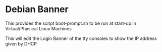 # Debian Banner
This provides the script boot-prompt.sh to be run at start-up in Virtual/Physical Linux Machines

This will edit the Login Banner of the tty consoles to show the IP address given by DHCP


